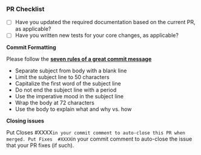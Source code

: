 
<!-- You can erase any parts of this template not applicable to your Pull Request. -->

### PR Checklist
- [ ] Have you updated the required documentation based on the current PR, as applicable?
- [ ] Have you written new tests for your core changes, as applicable?

**Commit Formatting**

Please follow the **[seven rules of a great commit message](https://chris.beams.io/posts/git-commit/)**

- Separate subject from body with a blank line
- Limit the subject line to 50 characters
- Capitalize the first word of the subject line
- Do not end the subject line with a period
- Use the imperative mood in the subject line
- Wrap the body at 72 characters
- Use the body to explain what and why vs. how

**Closing issues**

Put Closes #XXXX`in your commit comment to auto-close this PR when merged.
Put Fixes  #XXXX`in your commit comment to auto-close the issue that your PR fixes (if such).


